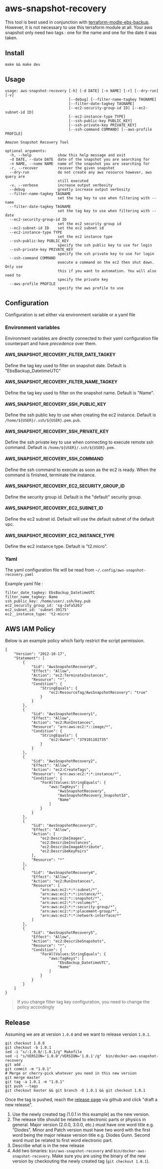# aws-snapshot-recovery

This tool is best used in conjunction with [terraform-modle-ebs-backup](https://github.com/kronostechnologies/terraform-module-ebs-backup). However, it is not necessary to use this terraform module at all. Your aws snapshot only need two tags : one for the name and one for the date it was taken.

## Install
`make && make dev`

## Usage

```
usage: aws-snapshot-recovery [-h] [-d DATE] [-n NAME] [-r] [--dry-run] [-v]
                             [--debug] [--filter-name-tagkey TAGNAME]
                             [--filter-date-tagkey TAGNAME]
                             [--ec2-security-group-id ID] [--ec2-subnet-id ID]
                             [--ec2-instance-type TYPE]
                             [--ssh-public-key PUBLIC_KEY]
                             [--ssh-private-key PRIVATE_KEY]
                             [--ssh-command COMMAND] [--aws-profile PROFILE]

Amazon Snapshot Recovery Tool

optional arguments:
  -h, --help            show this help message and exit
  -d DATE, --date DATE  date of the snapshot you are searching for
  -n NAME, --name NAME  name of the snapshot you are searching for
  -r, --recover         recover the given snapshot
  --dry-run             do not create any aws resource however, aws query are
                        still executed
  -v, --verbose         increase output verbosity
  --debug               greatly increase output verbosity
  --filter-name-tagkey TAGNAME
                        set the tag key to use when filtering with --name
  --filter-date-tagkey TAGNAME
                        set the tag key to use when filtering with --date
  --ec2-security-group-id ID
                        set the ec2 security group id
  --ec2-subnet-id ID    set the ec2 subnet id
  --ec2-instance-type TYPE
                        set the ec2 instance type
  --ssh-public-key PUBLIC_KEY
                        specify the ssh public key to use for login
  --ssh-private-key PRIVATE_KEY
                        specify the ssh private key to use for login
  --ssh-command COMMAND
                        execute a command on the ec2 then shut down. Only use
                        this if you want to automation. You will also need to
                        specify the private key
  --aws-profile PROFILE
                        specify the aws profile to use
```

## Configuration
Configuration is set either via environment variable or a yaml file

### Environment variables
Environment variables are directly connected to their yaml configuration file counterpart and have _precedence_ over them.
#### AWS_SNAPSHOT_RECOVERY_FILTER_DATE_TAGKEY
Define the tag key used to filter on snapshot date. Default is "EbsBackup_DatetimeUTC"
#### AWS_SNAPSHOT_RECOVERY_FILTER_NAME_TAGKEY
Define the tag key used to filter on the snapshot name. Default is "Name".
#### AWS_SNAPSHOT_RECOVERY_SSH_PUBLIC_KEY
Define the ssh public key to use when creating the ec2 instance. Default is `/home/${USER}/.ssh/${USER}.pem.pub`.
#### AWS_SNAPSHOT_RECOVERY_SSH_PRIVATE_KEY
Define the ssh private key to use when connecting to execute remote ssh command. Default is `/home/${USER}/.ssh/${USER}.pem`.
#### AWS_SNAPSHOT_RECOVERY_SSH_COMMAND
Define the ssh command to execute as soon as the ec2 is ready. When the command is finished, terminate the instance.
#### AWS_SNAPSHOT_RECOVERY_EC2_SECURITY_GROUP_ID
Define the security group id. Default is the "default" security group.
#### AWS_SNAPSHOT_RECOVERY_EC2_SUBNET_ID
Define the ec2 subnet id. Default will use the default subnet of the default vpc.
#### AWS_SNAPSHOT_RECOVERY_EC2_INSTANCE_TYPE
Define the ec2 instance type. Default is "t2.micro".

### Yaml
The yaml configuration file will be read from `~/.config/aws-snapshot-recovery.yaml`

Example yaml file :
```
filter_date_tagkey: EbsBackup_DatetimeUTC
filter_name_tagkey: Name
ssh_public_key: /home/user/.ssh/key.pub
ec2_security_group_id: 'sg-2afa5263'
ec2_subnet_id: 'subnet-39175'
ec2__instance_type: 't2-micro'
```
## AWS IAM Policy
Below is an example policy which fairly restrict the script permission.
```
{
    "Version": "2012-10-17",
    "Statement": [
        {
            "Sid": "AwsSnapshotRecovery0",
            "Effect": "Allow",
            "Action": "ec2:TerminateInstances",
            "Resource": "*",
            "Condition": {
                "StringEquals": {
                    "ec2:ResourceTag/AwsSnapshotRecovery": "true"
                }
            }
        },
        {
            "Sid": "AwsSnapshotRecovery1",
            "Effect": "Allow",
            "Action": "ec2:RunInstances",
            "Resource": "arn:aws:ec2:*::image/*",
            "Condition": {
                "StringEquals": {
                    "ec2:Owner": "379101102735"
                }
            }
        },
        {
            "Sid": "AwsSnapshotRecovery2",
            "Effect": "Allow",
            "Action": "ec2:CreateTags",
            "Resource": "arn:aws:ec2:*:*:instance/*",
            "Condition": {
                "ForAllValues:StringEquals": {
                    "aws:TagKeys": [
                        "AwsSnapshotRecovery",
                        "AwsSnapshotRecovery_SnapshotId",
                        "Name"
                    ]
                }
            }
        },
        {
            "Sid": "AwsSnapshotRecovery3",
            "Effect": "Allow",
            "Action": [
                "ec2:DescribeImages",
                "ec2:DescribeInstances",
                "ec2:DescribeImageAttribute",
                "ec2:DescribeKeyPairs"
            ],
            "Resource": "*"
        },
        {
            "Sid": "AwsSnapshotRecovery4",
            "Effect": "Allow",
            "Action": "ec2:RunInstances",
            "Resource": [
                "arn:aws:ec2:*:*:subnet/*",
                "arn:aws:ec2:*:*:instance/*",
                "arn:aws:ec2:*::snapshot/*",
                "arn:aws:ec2:*:*:volume/*",
                "arn:aws:ec2:*:*:security-group/*",
                "arn:aws:ec2:*:*:placement-group/*",
                "arn:aws:ec2:*:*:network-interface/*"
            ]
        },
        {
            "Sid": "AwsSnapshotRecovery5",
            "Effect": "Allow",
            "Action": "ec2:DescribeSnapshots",
            "Resource": "*",
            "Condition": {
                "ForAllValues:StringEquals": {
                    "aws:TagKeys": [
                        "EbsBackup_DatetimeUTC",
                        "Name"
                    ]
                }
            }
        }
    ]
}
```

 > If you change filter tag key configuration, you need to change the policy accordingly

## Release
Assuming we are at version `1.0.0` and we want to release version `1.0.1`.
```
git checkout 1.0.0
git checkout -b 1.0.1
sed -i "s/:1.0.0/:1.0.1/g" Makefile
sed -i "s/VERSION='1.0.0'/VERSION='1.0.1'/g"  bin/docker-aws-snapshot-recovery
git add .
git commit -m "1.0.1"
# Merge or cherry-pick whatever you need in this new version
git merge master
git tag -a 1.0.1 -m "1.0.1"
git push --tags
git checkout master && git branch -D 1.0.1 && git checkout 1.0.1
```
Once the tag is pushed, reach the [release page](https://github.com/kronostechnologies/aws-snapshot-recovery/releases) via github and click "draft a new release".
1. Use the newly created tag (1.0.1 in this example) as the new version.
2. The release title should be related to electronic parts or physics in general. Major version (2.0.0, 3.0.0, etc.) must have one word title e.g. "Diodes". Minor and Patch version must have two word with the first word being the major release version title e.g. Diodes Gunn. Second word must be related to first word electronic part.
3. Describe what is in the new release
4. Add two binaries: `bin/aws-snapshot-recovery` and `bin/docker-aws-snapshot-recovery`. Make sure you are using the binary of the new version by checkouting the newly created tag (`git checkout 1.0.1`).
